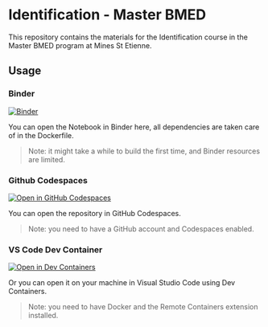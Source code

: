 # Identification - Master BMED

This repository contains the materials for the Identification course in the Master BMED program at Mines St Etienne.

## Usage

### Binder

[![Binder](https://mybinder.org/badge_logo.svg)](https://mybinder.org/v2/git/https%3A%2F%2Fgitlab.emse.fr%2Fpierrat%2Ftp-identification/master?labpath=Identification.ipynb)

You can open the Notebook in Binder here, all dependencies are taken care of in the Dockerfile.

>Note: it might take a while to build the first time, and Binder resources are limited.


### Github Codespaces

[![Open in GitHub Codespaces](https://github.com/codespaces/badge.svg)](https://codespaces.new/touste/TP-identification?quickstart=1)

You can open the repository in GitHub Codespaces.

>Note: you need to have a GitHub account and Codespaces enabled. 

### VS Code Dev Container

[![Open in Dev Containers](https://img.shields.io/static/v1?label=Dev%20Containers&message=Open&color=blue&logo=visualstudiocode)](https://vscode.dev/redirect?url=vscode://ms-vscode-remote.remote-containers/cloneInVolume?url=https://github.com/touste/TP-identification)

Or you can open it on your machine in Visual Studio Code using Dev Containers. 

>Note: you need to have Docker and the Remote Containers extension installed.


